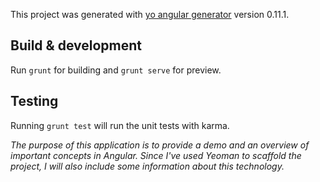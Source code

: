 <!-- # mytodo -->
This project was generated with [yo angular generator](https://github.com/yeoman/generator-angular)
version 0.11.1.

## Build & development

Run `grunt` for building and `grunt serve` for preview.

## Testing

Running `grunt test` will run the unit tests with karma.

*The purpose of this application is to provide a demo and an overview of important concepts in Angular. Since I've used Yeoman to scaffold the project, I will also include some information about this technology.*
